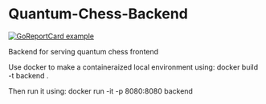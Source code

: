 # Quantum-Chess-Backend
[![GoReportCard example](https://goreportcard.com/badge/github.com/alexandreLamarre/Quantum-Chess-Backend)](https://goreportcard.com/report/github.com/alexandreLamarre/Quantum-Chess-Backend)


Backend for serving quantum chess frontend

Use docker to make a containeraized local environment using:
  docker build -t backend .

Then run it using:
  docker run -it -p 8080:8080 backend

